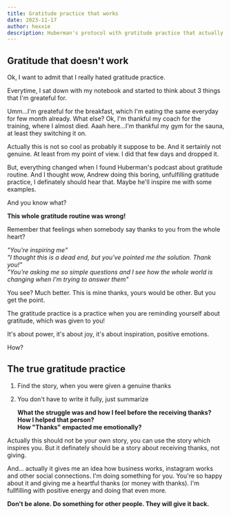 ```yaml
---
title: Gratitude practice that works
date: 2023-11-17
author: hexxie
description: Huberman's protocol with gratitude practice that actually works
---
```


## Gratitude that doesn't work

Ok, I want to admit that I really hated gratitude practice. 

Everytime, I sat down with my notebook and started to think about 3 things that I'm greateful for.

Umm...I'm greateful for the breakfast, which I'm eating the same everyday for few month already. What else? Ok, I'm thankful my coach for the training, where I almost died. Aaah here...I'm thankful my gym for the sauna, at least they switching it on.

Actually this is not so cool as probably it suppose to be. And it sertainly not genuine. At least from my point of view. I did that few days and dropped it. 

But, everything changed when I found Huberman's podcast about gratitude routine. And I thought wow, Andrew doing this boring, unfulfilling gratitude practice, I definately should hear that. Maybe he'll inspire me with some examples. 

And you know what? 

**This whole gratitude routine was wrong!**

Remember that feelings when somebody say thanks to you from the whole heart?

_"You're inspiring me"_  
_"I thought this is a dead end, but you've pointed me the solution. Thank you!"_  
_"You're asking me so simple questions and I see how the whole world is changing when I'm trying to answer them"_  

You see? Much better. This is mine thanks, yours would be other. But you get the point.

The gratitude practice is a practice when you are reminding yourself about gratitude, which was given to you!

It's about power, it's about joy, it's about inspiration, positive emotions.

How?

## The true gratitude practice

1. Find the story, when you were given a genuine thanks
2. You don't have to write it fully, just summarize

    **What the struggle was and how I feel before the receiving thanks?  
    How I helped that person?  
    How "Thanks" empacted me emotionally?**  

Actually this should not be your own story, you can use the story which inspires you. But it definately should be a story about receiving thanks, not giving.


And... actually it gives me an idea how business works, instagram works and other social connections. I'm doing something for you. You're so happy about it and giving me a heartful thanks (or money with thanks). I'm fullfilling with positive energy and doing that even more. 

**Don't be alone. Do something for other people. They will give it back.**